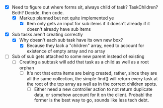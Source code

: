 - [x] Need to figure out where forms sit, always child of task?
  TaskChildren? Both? Decide, then code.
  - [x] Markup planned but not quite implemented ye
    - [x] Item only gets an input for sub items if it doesn't already
          if it doesn't already have sub items
- [x] Sub tasks aren't creating correctly
  - [x] Why doesn't each sub task have its own new box?
    - [x] Because they lack a "children" array, 
       need to account for existence of empty array and no array
- [ ] Sub of sub gets attached to some new parent instead of existing
  - [ ] Creating a subtask will add that task as a child as well 
    as a root orphan
    - [ ] It's not that extra items are being created, rather, since
      they are all the same collection, the simple find() will return every task at the root of the top array as well as in the correct children spots.
      - [ ] Either need a new controller action to not return duplicate data, or somehow account for it on the client. Probabl the former is the best way to go, sounds like less tech debt.